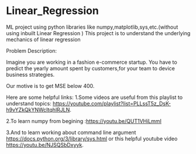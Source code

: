 # Linear_Regression

ML project using python libraries like numpy,matplotlib,sys,etc.(without using inbuilt Linear Regression )
This project is to understand the underlying mechanics of linear regression  

Problem Description:

Imagine you are working in a fashion e-commerce startup. You have to predict the yearly amount spent by customers,for  your team to device business strategies.

Our motive is to get MSE below 400.


Here are some helpful links:
  1.Some videos are useful from this playlist to understand topics:
          https://youtube.com/playlist?list=PLLssT5z_DsK-h9vYZkQkYNWcItqhlRJLN.
  
  2.To learn numpy from begining :https://youtu.be/QUT1VHiLmmI
  
  3.And to learn working about command line argument https://docs.python.org/3/library/sys.html or this helpful youtube video https://youtu.be/NJSQSbDxyyk.
  
  
  
